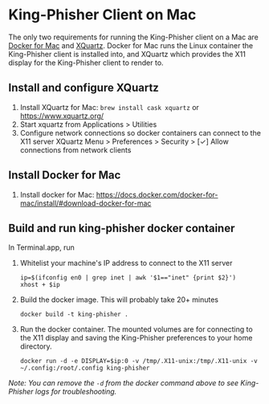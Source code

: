 # King-Phisher Client on Mac

The only two requirements for running the King-Phisher client on a Mac are [Docker for Mac](https://docs.docker.com/docker-for-mac/install/#download-docker-for-mac) and [XQuartz](https://www.xquartz.org/). Docker for Mac runs the Linux container the King-Phisher client is installed into, and XQuartz which provides the X11 display for the King-Phisher client to render to.

## Install and configure XQuartz

1. Install XQuartz for Mac:
    `brew install cask xquartz` or https://www.xquartz.org/
2. Start xquartz from Applications > Utilities
3. Configure network connections so docker containers can connect to the X11 server
    XQuartz Menu > Preferences > Security > [✓] Allow connections from network clients

## Install Docker for Mac

1. Install docker for Mac:
    https://docs.docker.com/docker-for-mac/install/#download-docker-for-mac

## Build and run king-phisher docker container
In Terminal.app, run
1. Whitelist your machine's IP address to connect to the X11 server
    ```
    ip=$(ifconfig en0 | grep inet | awk '$1=="inet" {print $2}')
    xhost + $ip
    ```
2. Build the docker image. This will probably take 20+ minutes
    ```
    docker build -t king-phisher .
    ```
3. Run the docker container. The mounted volumes are for connecting to the X11 display and saving the King-Phisher preferences to your home directory.
    ```
    docker run -d -e DISPLAY=$ip:0 -v /tmp/.X11-unix:/tmp/.X11-unix -v ~/.config:/root/.config king-phisher
    ```

_Note: You can remove the `-d` from the docker command above to see King-Phisher logs for troubleshooting._
